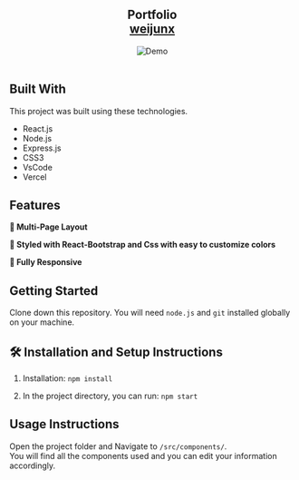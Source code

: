 <h2 align="center">
  Portfolio<br/>
  <a href="" target="_blank">weijunx</a>
</h2>
<div align="center">
  <img alt="Demo" src="" />
</div>

<br/>

<center>

</center>



## Built With

This project was built using these technologies.

- React.js
- Node.js
- Express.js
- CSS3
- VsCode
- Vercel

## Features

**📖 Multi-Page Layout**

**🎨 Styled with React-Bootstrap and Css with easy to customize colors**

**📱 Fully Responsive**

## Getting Started

Clone down this repository. You will need `node.js` and `git` installed globally on your machine.

## 🛠 Installation and Setup Instructions

1. Installation: `npm install`

2. In the project directory, you can run: `npm start`


## Usage Instructions

Open the project folder and Navigate to `/src/components/`. <br/>
You will find all the components used and you can edit your information accordingly.
